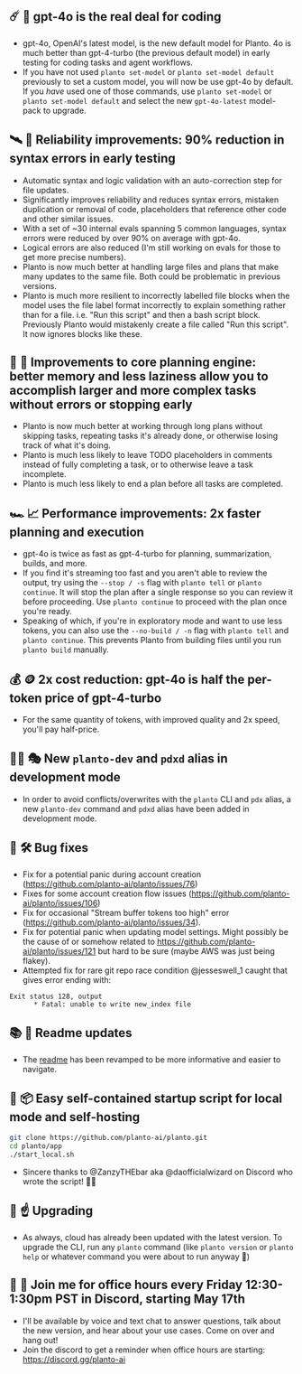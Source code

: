 ##   ☄️  🌅   gpt-4o is the real deal for coding

- gpt-4o, OpenAI's latest model, is the new default model for Planto. 4o is much better than gpt-4-turbo (the previous default model) in early testing for coding tasks and agent workflows.
- If you have not used `planto set-model` or `planto set-model default` previously to set a custom model, you will now be use gpt-4o by default. If you *have* used one of those commands, use `planto set-model` or `planto set-model default` and select the new `gpt-4o-latest` model-pack to upgrade. 
 
##   🛰️  🏥   Reliability improvements: 90% reduction in syntax errors in early testing

- Automatic syntax and logic validation with an auto-correction step for file updates.
- Significantly improves reliability and reduces syntax errors, mistaken duplication or removal of code, placeholders that reference other code and other similar issues. 
- With a set of ~30 internal evals spanning 5 common languages, syntax errors were reduced by over 90% on average with gpt-4o. 
- Logical errors are also reduced (I'm still working on evals for those to get more precise numbers).
- Planto is now much better at handling large files and plans that make many updates to the same file. Both could be problematic in previous versions.
- Planto is much more resilient to incorrectly labelled file blocks when the model uses the file label format incorrectly to explain something rather than for a file. i.e. "Run this script" and then a bash script block. Previously Planto would mistakenly create a file called "Run this script". It now ignores blocks like these.

##   🧠  🚞   Improvements to core planning engine: better memory and less laziness allow you to accomplish larger and more complex tasks without errors or stopping early

- Planto is now much better at working through long plans without skipping tasks, repeating tasks it's already done, or otherwise losing track of what it's doing.
- Planto is much less likely to leave TODO placeholders in comments instead of fully completing a task, or to otherwise leave a task incomplete.
- Planto is much less likely to end a plan before all tasks are completed.

##   🏎️  📈   Performance improvements: 2x faster planning and execution

- gpt-4o is twice as fast as gpt-4-turbo for planning, summarization, builds, and more.
- If you find it's streaming too fast and you aren't able to review the output, try using the `--stop / -s` flag with `planto tell` or `planto continue`. It will stop the plan after a single response so you can review it before proceeding. Use `planto continue` to proceed with the plan once you're ready.
- Speaking of which, if you're in exploratory mode and want to use less tokens, you can also use the `--no-build / -n` flag with `planto tell` and `planto continue`. This prevents Planto from building files until you run `planto build` manually.

##   💰  🪙   2x cost reduction: gpt-4o is half the per-token price of gpt-4-turbo

- For the same quantity of tokens, with improved quality and 2x speed, you'll pay half-price.

##   👩‍💻  🎭   New `planto-dev` and `pdxd` alias in development mode

- In order to avoid conflicts/overwrites with the `planto` CLI and `pdx` alias, a new `planto-dev` command and `pdxd` alias have been added in development mode. 

##  🐛  🛠️   Bug fixes

- Fix for a potential panic during account creation (https://github.com/planto-ai/planto/issues/76)
- Fixes for some account creation flow issues (https://github.com/planto-ai/planto/issues/106)
- Fix for occasional "Stream buffer tokens too high" error (https://github.com/planto-ai/planto/issues/34).
- Fix for potential panic when updating model settings. Might possibly be the cause of or somehow related to https://github.com/planto-ai/planto/issues/121 but hard to be sure (maybe AWS was just being flakey).
- Attempted fix for rare git repo race condition @jesseswell_1 caught that gives error ending with: 
```
Exit status 128, output
      * Fatal: unable to write new_index file
```

##   📚  🤔   Readme updates

- The [readme](https://github.com/planto-ai/planto) has been revamped to be more informative and easier to navigate.

##  🏡  📦   Easy self-contained startup script for local mode and self-hosting

```bash
git clone https://github.com/planto-ai/planto.git
cd planto/app
./start_local.sh
``` 

- Sincere thanks to @ZanzyTHEbar aka @daofficialwizard on Discord who wrote the script! 🙏🙏

##   🚀  ☝️   Upgrading   

- As always, cloud has already been updated with the latest version. To upgrade the CLI, run any `planto` command (like `planto version` or `planto help` or whatever command you were about to run anyway 🙂)

##   💬  📆   Join me for office hours every Friday 12:30-1:30pm PST in Discord, starting May 17th

- I'll be available by voice and text chat to answer questions, talk about the new version, and hear about your use cases. Come on over and hang out! 
- Join the discord to get a reminder when office hours are starting: https://discord.gg/planto-ai